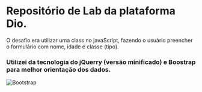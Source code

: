 # Repositório de Lab da plataforma Dio.

O desafio era utilizar uma class no javaScript, fazendo o usuário preencher o formulário com nome, idade e classe (tipo).

### Utilizei da tecnologia do jQuerry (versão minificado) e Boostrap para melhor orientação dos dados. 

![Bootstrap](https://img.shields.io/badge/-boostrap-0D1117?style=for-the-badge&logo=bootstrap&labelColor=0D1117)
